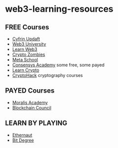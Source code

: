 # web3-learning-resources

## FREE Courses 
- [Cyfrin Updaft](https://updraft.cyfrin.io/)
- [Web3 University](https://www.web3.university/)
- [Learn Web3](https://learnweb3.io/)
- [Crypto Zombies](https://cryptozombies.io/)
- [Meta School](https://metaschool.so/)
- [Consensys Academy](https://courses.consensys.net/collections) some free, some payed
- [Learn Crypto](https://learncrypto.com/)
- [CryptoHack](https://cryptohack.org/) cryptography courses

## PAYED Courses
- [Moralis Academy](https://academy.moralis.io/)
- [Blockchain Council](https://www.blockchain-council.org/)

## LEARN BY PLAYING
- [Ethernaut](https://ethernaut.openzeppelin.com/)
- [Bit Degree](https://www.bitdegree.org/)
